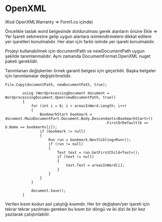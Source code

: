 # OpenXML
(Kod OpenXMLWarranty => Form1.cs içinde)

Öncelikle taslak word belgesinde doldurulması gerek alanların önüne Ekle => Yer İşareti sekmesine gelip uygun alanlara isimlendirmelere dikkat edilere yer işaretleri konulmalıdır.
Her alan için farklı isimde yer işareti konulmalıdır.

Projeyi kullanabilmek için documentPath ve newDocumentPath uygun şekilde tanımlanmalıdır.
Aynı zamanda DocumentFormat.OpenXML nuget paketi gereklidir.

Tanımlanan değişkenler örnek garanti belgesi için geçerlidir. Başka belgeler için tanımlamalar değiştirilmelidir.

	File.Copy(documentPath, newDocumentPath, true);

			using (WordprocessingDocument document = WordprocessingDocument.Open(newDocumentPath, true))
			{
				for (int i = 0; i < areasInWord.Length; i++)
				{
					BookmarkStart bookmark = document.MainDocumentPart.Document.Body.Descendants<BookmarkStart>()
												  .FirstOrDefault(b => b.Name == bookmarks[i]);
					if (bookmark != null)
					{
						Run run = bookmark.NextSibling<Run>();
						if (run != null)
						{
							Text text = run.GetFirstChild<Text>();
							if (text != null)
							{
								text.Text = areasInWord[i];
							}
						}
					}
				}

				document.Save();
			}


Verilen kısım kodun asıl çalıştığı kısımdır. Her bir değişken/yer işareti için tekrar tekrar yazılması gereken bu kısım bir döngü ve iki dizi ile bir kez yazılarak çalıştırılabilir.
